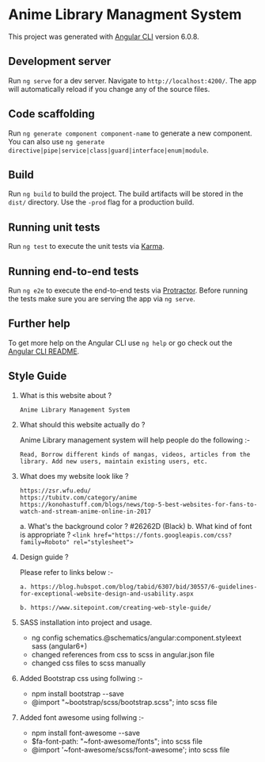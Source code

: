 <!-- Use https://stackedit.io/app to edit and test md files  -->

# Anime Library Managment System

This project was generated with [Angular CLI](https://github.com/angular/angular-cli) version 6.0.8.

## Development server

Run `ng serve` for a dev server. Navigate to `http://localhost:4200/`. The app will automatically reload if you change any of the source files.

## Code scaffolding

Run `ng generate component component-name` to generate a new component. You can also use `ng generate directive|pipe|service|class|guard|interface|enum|module`.

## Build

Run `ng build` to build the project. The build artifacts will be stored in the `dist/` directory. Use the `-prod` flag for a production build.

## Running unit tests

Run `ng test` to execute the unit tests via [Karma](https://karma-runner.github.io).

## Running end-to-end tests

Run `ng e2e` to execute the end-to-end tests via [Protractor](http://www.protractortest.org/).
Before running the tests make sure you are serving the app via `ng serve`.

## Further help

To get more help on the Angular CLI use `ng help` or go check out the [Angular CLI README](https://github.com/angular/angular-cli/blob/master/README.md).


## Style Guide

1. What is this website about ?

       Anime Library Management System

2. What should this website actually do ?

      Anime Library management system will help people do the following :-  
  
      `Read, Borrow different kinds of mangas, videos, articles from the library. Add new users, maintain existing users, etc.`
  
3. What does my website look like ?
  
       https://zsr.wfu.edu/
       https://tubitv.com/category/anime
       https://konohastuff.com/blogs/news/top-5-best-websites-for-fans-to-watch-and-stream-anime-online-in-2017
  
      a. What's the background color ? #26262D (Black)
      b. What kind of font is appropriate ? 
      `<link href="https://fonts.googleapis.com/css?family=Roboto" rel="stylesheet">`
  
4. Design guide ?
    
    Please refer to links below :-
   
   `a. https://blog.hubspot.com/blog/tabid/6307/bid/30557/6-guidelines-for-exceptional-website-design-and-usability.aspx`
   
   `b. https://www.sitepoint.com/creating-web-style-guide/`

5. SASS installation into project and usage.

    - ng config schematics.@schematics/angular:component.styleext sass (angular6+)
    - changed references from css to scss in angular.json file
    - changed css files to scss manually

6. Added Bootstrap css using follwing :-

    - npm install bootstrap --save
    - @import "~bootstrap/scss/bootstrap.scss"; into scss file

7. Added font awesome using follwing :-

    - npm install font-awesome --save
    - $fa-font-path: "~font-awesome/fonts"; into scss file  
    - @import '~font-awesome/scss/font-awesome'; into scss file     